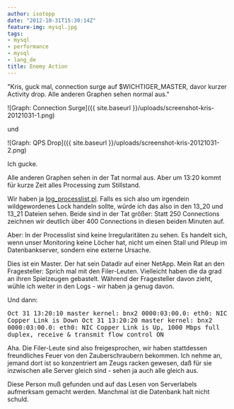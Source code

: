 ```yaml
---
author: isotopp
date: "2012-10-31T15:30:14Z"
feature-img: mysql.jpg
tags:
- mysql
- performance
- mysql
- lang_de
title: Enemy Action
---
```

"Kris, guck mal, connection surge auf $WICHTIGER_MASTER, davor kurzer Activity drop. Alle anderen Graphen sehen normal aus."

![Graph: Connection Surge]({{ site.baseurl }}/uploads/screenshot-kris-20121031-1.png)

und

![Graph: QPS Drop]({{ site.baseurl }}/uploads/screenshot-kris-20121031-2.png)

Ich gucke.

Alle anderen Graphen sehen in der Tat normal aus. Aber um 13:20 kommt für kurze Zeit alles Processing zum Stillstand.

Wir haben ja <a href='http://blog.wl0.org/2011/02/log_processlist-sh-script-for-monitoring-mysql-instances/'>log_processlist.pl</a>. Falls es sich also um irgendein wildgewordenes Lock handeln sollte, würde ich das also in den 13_20 und 13_21 Dateien sehen. Beide sind in der Tat größer: Statt 250 Connections zeichnen wir deutlich über 400 Connections in diesen beiden Minuten auf.

Aber: In der Processlist sind keine Irregularitäten zu sehen. Es handelt sich, wenn unser Monitoring keine Löcher hat, nicht um einen Stall und Pileup im Datenbankserver, sondern eine externe Ursache.

Dies ist ein Master. Der hat sein Datadir auf einer NetApp. Mein Rat an den Fragesteller: Sprich mal mit den Filer-Leuten. Vielleicht haben die da grad an ihren Spielzeugen gebastelt. Während der Fragesteller davon zieht, wühle ich weiter in den Logs - wir haben ja genug davon.

Und dann:

<tt>Oct 31 13:20:10 master kernel: bnx2 0000:03:00.0: eth0: NIC Copper Link is Down
Oct 31 13:20:20 master kernel: bnx2 0000:03:00.0: eth0: NIC Copper Link is Up, 1000 Mbps full duplex, receive & transmit flow control ON</tt>

Aha. Die Filer-Leute sind also freigesprochen, wir haben stattdessen freundliches Feuer von den Zauberschraubern bekommen. Ich nehme an, jemand dort ist so konzentriert am Zeugs racken gewesen, daß für sie inzwischen alle Server gleich sind - sehen ja auch alle gleich aus.

Diese Person muß gefunden und auf das Lesen von Serverlabels aufmerksam gemacht werden. Manchmal ist die Datenbank halt nicht schuld.
